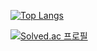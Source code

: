 [![Top Langs](https://github-readme-stats.vercel.app/api/top-langs/?username=minseok1015&layout=compact)](https://github.com/minseok1015/github-readme-stats)



[![Solved.ac
프로필](http://mazassumnida.wtf/api/v2/generate_badge?boj=skyfox1015)](https://solved.ac/skyfox1015)
